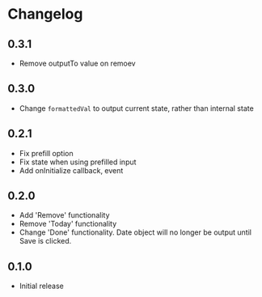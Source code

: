 # Changelog

## 0.3.1

* Remove outputTo value on remoev

## 0.3.0

* Change `formattedVal` to output current state, rather than internal state

## 0.2.1

* Fix prefill option
* Fix state when using prefilled input
* Add onInitialize callback, event

## 0.2.0

* Add 'Remove' functionality
* Remove 'Today' functionality
* Change 'Done' functionality. Date object will no longer be output until Save is clicked.

## 0.1.0

* Initial release
